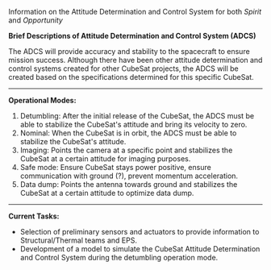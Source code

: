 Information on the Attitude Determination and Control System for both _Spirit_ and _Opportunity_

**Brief Descriptions of Attitude Determination and Control System (ADCS)**

The ADCS will provide accuracy and stability to the spacecraft to ensure mission success. Although there have been other attitude determination and control systems created for other CubeSat projects, the ADCS will be created based on the specifications determined for this specific CubeSat.

------------------------------------------------------------------------------------------------------------------

**Operational Modes:**
1) Detumbling: After the initial release of the CubeSat, the ADCS must be able to stabilize the CubeSat's attitude and bring its velocity to zero.
2) Nominal: When the CubeSat is in orbit, the ADCS must be able to stabilize the CubeSat's attitude.
3) Imaging: Points the camera at a specific point and stabilizes the CubeSat at a certain attitude for imaging purposes.
4) Safe mode: Ensure CubeSat stays power positive, ensure communication with ground (?), prevent momentum acceleration.
5) Data dump: Points the antenna towards ground and stabilizes the CubeSat at a certain attitude to optimize data dump.

------------------------------------------------------------------------------------------------------------------

**Current Tasks:** 
- Selection of preliminary sensors and actuators to provide information to Structural/Thermal teams and EPS.
- Development of a model to simulate the CubeSat Attitude Determination and Control System during the detumbling operation mode.